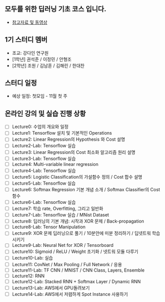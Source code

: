 
## 모두를 위한 딥러닝 기초 코스 입니다.
- [참고자료 및 동영상](https://hunkim.github.io/ml/)

## 1기 스터디 멤버
- 조교: 강다인 연구원
- [1학년] 권석준 / 이정민 / 안형조
- [2학년] 조원 / 김남훈 / 김해린 / 한대찬

## 스터디 일정
- 예상 일정: 첫모임 - 11월 첫 주

## 온라인 강의 및 실습 진행 상황
- [ ] Lecture0: 수업의 개요와 일정
- [ ] Lecture1: Tensorflow 설치 및 기본적인 Operations
- [ ] Lecture2: Linear Regression의 Hypothesis 와 Cost 설명 
- [ ] Lecture2-Lab: Tensorflow 실습
- [ ] Lecture3: Linear Regression의 Cost 최소화 알고리즘 원리 설명 
- [ ] Lecture3-Lab: Tensorflow 실습
- [ ] Lecture4: Multi-variable linear regression 
- [ ] Lecture4-Lab: Tensorflow 실습
- [ ] Lecture5: Logistic Classification의 가설함수 정의 / Cost 합수 설명 
- [ ] Lecture5-Lab: Tensorflow 실습
- [ ] Lecture6: Softmax Regression 기본 개념 소개 / Softmax Classifier의 Cost 함수
- [ ] Lecture6-Lab: Tensorflow 실습
- [ ] Lecture7: 학습 rate, Overfitting, 그리고 일반화
- [ ] Lecture7-Lab: Tensorflow 실습 / MNist Dataset
- [ ] Lecture8: 딥러닝의 기본 개념: 시작과 XOR 문제 / Back-propagation
- [ ] Lecture8-Lab: Tensor Manipulation
- [ ] Lecture9: XOR 문제 딥러닝으로 풀기 / 10분안에 미분 정리하기 / 딥넷트워 학습 시키기
- [ ] Lecture9-Lab: Neural Net for XOR / Tensorboard
- [ ] Lecture10: Sigmoid / ReLU / Weight 초기화 / 넷트워 모듈 다루기
- [ ] Lecture10-Lab: 실습
- [ ] Lecture11: CovNet / Max Pooling / Full Network / 응용
- [ ] Lecture11-Lab: TF CNN / MNIST / CNN Class, Layers, Ensemble 
- [ ] Lecture12: RNN 
- [ ] Lecture12-Lab: Stacked RNN + Softmax Layer / Dynamic RNN 
- [ ] Lecture13-Lab: AWS에서 GPU돌려보기
- [ ] Lecture14-Lab: AWS에서 저렴하게 Spot Instance 사용하기
